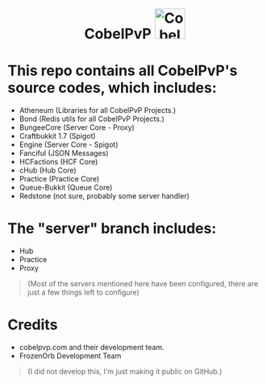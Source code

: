 # <p align="center"><b>CobelPvP </b><img width="60" src="https://github.com/Desistirei/CobelPvP/assets/35118711/9c4bd937-ad92-442b-a388-6eb5a17fbf61" alt="CobelPvP Logo"></p>

# This repo contains all CobelPvP's source codes, which includes:
- Atheneum (Libraries for all CobelPvP Projects.)
- Bond (Redis utils for all CobelPvP Projects.)
- BungeeCore (Server Core - Proxy)
- Craftbukkit 1.7 (Spigot)
- Engine (Server Core - Spigot)
- Fanciful (JSON Messages)
- HCFactions (HCF Core)
- cHub (Hub Core)
- Practice (Practice Core)
- Queue-Bukkit (Queue Core)
- Redstone (not sure, probably some server handler)

# The "server" branch includes:
- Hub
- Practice
- Proxy

>(Most of the servers mentioned here have been configured, there are just a few things left to configure)

# Credits
- cobelpvp.com and their development team.
- FrozenOrb Development Team

>(I did not develop this, I'm just making it public on GitHub.)
